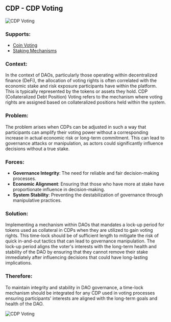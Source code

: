 ## CDP - CDP Voting

![CDP Voting](./output/illustrations/cdp_voting.png)

### Supports:

* [Coin Voting](./coin_voting.html)
* [Staking Mechanisms](./staking_mechanisms.html)

### Context:

In the context of DAOs, particularly those operating within decentralized finance (DeFi), the allocation of voting rights is often correlated with the economic stake and risk exposure participants have within the platform. This is typically represented by the tokens or assets they hold. CDP (Collateralized Debt Position) Voting refers to the mechanism where voting rights are assigned based on collateralized positions held within the system.

### Problem:

The problem arises when CDPs can be adjusted in such a way that participants can amplify their voting power without a corresponding increase in actual economic risk or long-term commitment. This can lead to governance attacks or manipulation, as actors could significantly influence decisions without a true stake.

### Forces:

- **Governance Integrity**: The need for reliable and fair decision-making processes.
- **Economic Alignment**: Ensuring that those who have more at stake have proportionate influence in decision-making.
- **System Stability**: Preventing the destabilization of governance through manipulative practices.

### Solution:

Implementing a mechanism within DAOs that mandates a lock-up period for tokens used as collateral in CDPs when they are utilized to gain voting rights. This time-lock should be of sufficient length to mitigate the risk of quick in-and-out tactics that can lead to governance manipulation. The lock-up period aligns the voter's interests with the long-term health and stability of the DAO by ensuring that they cannot remove their stake immediately after influencing decisions that could have long-lasting implications.

### Therefore:

To maintain integrity and stability in DAO governance, a time-lock mechanism should be integrated for any CDP used in voting processes ensuring participants' interests are aligned with the long-term goals and health of the DAO.

![CDP Voting](./output/cdp_voting_specific_graph.png)